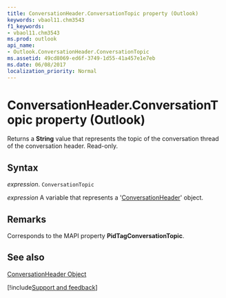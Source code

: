 ```yaml
---
title: ConversationHeader.ConversationTopic property (Outlook)
keywords: vbaol11.chm3543
f1_keywords:
- vbaol11.chm3543
ms.prod: outlook
api_name:
- Outlook.ConversationHeader.ConversationTopic
ms.assetid: 49cd8069-ed6f-3749-1d55-41a457e1e7eb
ms.date: 06/08/2017
localization_priority: Normal
---
```



# ConversationHeader.ConversationTopic property (Outlook)

Returns a  **String** value that represents the topic of the conversation thread of the conversation header. Read-only.


## Syntax

_expression_. `ConversationTopic`

_expression_ A variable that represents a '[ConversationHeader](Outlook.ConversationHeader.md)' object.


## Remarks

Corresponds to the MAPI property  **PidTagConversationTopic**.


## See also


[ConversationHeader Object](Outlook.ConversationHeader.md)

[!include[Support and feedback](~/includes/feedback-boilerplate.md)]